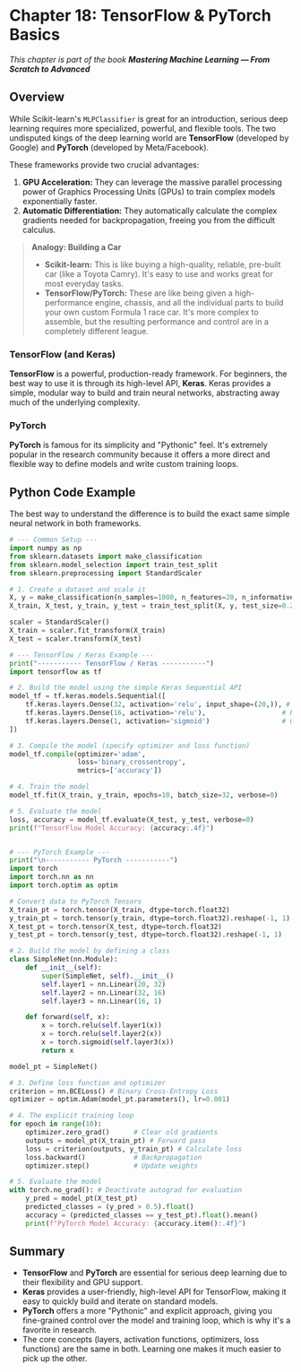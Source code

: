# Chapter 18: TensorFlow & PyTorch Basics

_This chapter is part of the book **Mastering Machine Learning — From Scratch to Advanced**_

## Overview

While Scikit-learn's `MLPClassifier` is great for an introduction, serious deep learning requires more specialized, powerful, and flexible tools. The two undisputed kings of the deep learning world are **TensorFlow** (developed by Google) and **PyTorch** (developed by Meta/Facebook).

These frameworks provide two crucial advantages:
1.  **GPU Acceleration:** They can leverage the massive parallel processing power of Graphics Processing Units (GPUs) to train complex models exponentially faster.
2.  **Automatic Differentiation:** They automatically calculate the complex gradients needed for backpropagation, freeing you from the difficult calculus.

> **Analogy: Building a Car**
> - **Scikit-learn:** This is like buying a high-quality, reliable, pre-built car (like a Toyota Camry). It's easy to use and works great for most everyday tasks.
> - **TensorFlow/PyTorch:** These are like being given a high-performance engine, chassis, and all the individual parts to build your own custom Formula 1 race car. It's more complex to assemble, but the resulting performance and control are in a completely different league.

### TensorFlow (and Keras)

**TensorFlow** is a powerful, production-ready framework. For beginners, the best way to use it is through its high-level API, **Keras**. Keras provides a simple, modular way to build and train neural networks, abstracting away much of the underlying complexity.

### PyTorch

**PyTorch** is famous for its simplicity and "Pythonic" feel. It's extremely popular in the research community because it offers a more direct and flexible way to define models and write custom training loops.

## Python Code Example

The best way to understand the difference is to build the exact same simple neural network in both frameworks.

```python
# --- Common Setup ---
import numpy as np
from sklearn.datasets import make_classification
from sklearn.model_selection import train_test_split
from sklearn.preprocessing import StandardScaler

# 1. Create a dataset and scale it
X, y = make_classification(n_samples=1000, n_features=20, n_informative=15, random_state=42)
X_train, X_test, y_train, y_test = train_test_split(X, y, test_size=0.2, random_state=42)

scaler = StandardScaler()
X_train = scaler.fit_transform(X_train)
X_test = scaler.transform(X_test)

# --- TensorFlow / Keras Example ---
print("----------- TensorFlow / Keras -----------")
import tensorflow as tf

# 2. Build the model using the simple Keras Sequential API
model_tf = tf.keras.models.Sequential([
    tf.keras.layers.Dense(32, activation='relu', input_shape=(20,)), # Hidden layer 1
    tf.keras.layers.Dense(16, activation='relu'),                   # Hidden layer 2
    tf.keras.layers.Dense(1, activation='sigmoid')                  # Output layer
])

# 3. Compile the model (specify optimizer and loss function)
model_tf.compile(optimizer='adam',
                 loss='binary_crossentropy',
                 metrics=['accuracy'])

# 4. Train the model
model_tf.fit(X_train, y_train, epochs=10, batch_size=32, verbose=0)

# 5. Evaluate the model
loss, accuracy = model_tf.evaluate(X_test, y_test, verbose=0)
print(f"TensorFlow Model Accuracy: {accuracy:.4f}")


# --- PyTorch Example ---
print("\n----------- PyTorch -----------")
import torch
import torch.nn as nn
import torch.optim as optim

# Convert data to PyTorch Tensors
X_train_pt = torch.tensor(X_train, dtype=torch.float32)
y_train_pt = torch.tensor(y_train, dtype=torch.float32).reshape(-1, 1)
X_test_pt = torch.tensor(X_test, dtype=torch.float32)
y_test_pt = torch.tensor(y_test, dtype=torch.float32).reshape(-1, 1)

# 2. Build the model by defining a class
class SimpleNet(nn.Module):
    def __init__(self):
        super(SimpleNet, self).__init__()
        self.layer1 = nn.Linear(20, 32)
        self.layer2 = nn.Linear(32, 16)
        self.layer3 = nn.Linear(16, 1)

    def forward(self, x):
        x = torch.relu(self.layer1(x))
        x = torch.relu(self.layer2(x))
        x = torch.sigmoid(self.layer3(x))
        return x

model_pt = SimpleNet()

# 3. Define loss function and optimizer
criterion = nn.BCELoss() # Binary Cross-Entropy Loss
optimizer = optim.Adam(model_pt.parameters(), lr=0.001)

# 4. The explicit training loop
for epoch in range(10):
    optimizer.zero_grad()      # Clear old gradients
    outputs = model_pt(X_train_pt) # Forward pass
    loss = criterion(outputs, y_train_pt) # Calculate loss
    loss.backward()            # Backpropagation
    optimizer.step()           # Update weights

# 5. Evaluate the model
with torch.no_grad(): # Deactivate autograd for evaluation
    y_pred = model_pt(X_test_pt)
    predicted_classes = (y_pred > 0.5).float()
    accuracy = (predicted_classes == y_test_pt).float().mean()
    print(f"PyTorch Model Accuracy: {accuracy.item():.4f}")
```

## Summary

- **TensorFlow** and **PyTorch** are essential for serious deep learning due to their flexibility and GPU support.
- **Keras** provides a user-friendly, high-level API for TensorFlow, making it easy to quickly build and iterate on standard models.
- **PyTorch** offers a more "Pythonic" and explicit approach, giving you fine-grained control over the model and training loop, which is why it's a favorite in research.
- The core concepts (layers, activation functions, optimizers, loss functions) are the same in both. Learning one makes it much easier to pick up the other.
